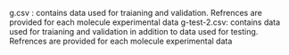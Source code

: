 g.csv : contains data used for traianing and validation. Refrences are provided for each molecule experimental data
g-test-2.csv: contains data used for traianing and validation in addition to data used for testing. Refrences are provided for each molecule experimental data
